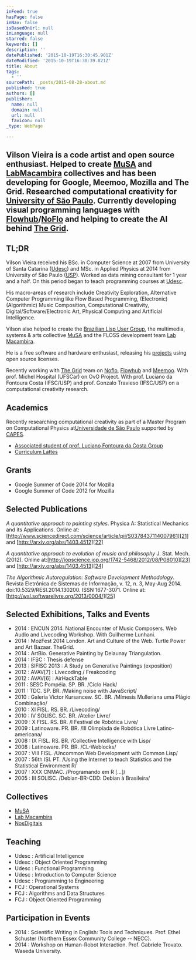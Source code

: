 ```yaml
---
inFeed: true
hasPage: false
inNav: false
isBasedOnUrl: null
inLanguage: null
starred: false
keywords: []
description: ''
datePublished: '2015-10-19T16:30:45.901Z'
dateModified: '2015-10-19T16:30:39.821Z'
title: About
tags:
  - ''
sourcePath: _posts/2015-08-28-about.md
published: true
authors: []
publisher:
  name: null
  domain: null
  url: null
  favicon: null
_type: WebPage

---
```

## **Vilson Vieira** is a code artist and open source enthusiast. Helped to create [MuSA][0] and [LabMacambira][1] collectives and has been developing for Google, Meemoo, Mozilla and The Grid. Researched computational creativity for [University of São Paulo][2]. Currently developing visual programming languages with [Flowhub][3]/[NoFlo][4] and helping to create the AI behind [The Grid][5].

## TL;DR

Vilson Vieira received his BSc. in Computer Science at 2007 from University of Santa Catarina ([Udesc][6]) and MSc. in Applied Physics at 2014 from University of São Paulo ([USP][7]). Worked as data mining consultant for 1 year and a half. On this period began to teach programming courses at [Udesc][8].

His macro-areas of research include Creativity Exploration, Alternative Computer Programming like Flow Based Programming, (Electronic) (Algorithmic) Music Composition, Computational Creativity, Digital/Software/Electronic Art, Physical Computing and Artificial Intelligence.

Vilson also helped to create the [Brazilian Lisp User Group][9], the multimedia, systems & arts collective [MuSA][10] and the FLOSS development team [Lab Macambira][11].

He is a free software and hardware enthusiast, releasing his [projects][12] using open source licenses.

Recently working with [The Grid][13] team on [Noflo][14], [Flowhub][15] and [Meemoo][16]. With prof. Michel Hospital (UFSCar) on OvO Project. With prof. Luciano da Fontoura Costa (IFSC/USP) and prof. Gonzalo Travieso (IFSC/USP) on a computational creativity research.

## Academics

Recently researching computational creativity as part of a Master Program on Computational Physics at[Universidade de São Paulo][17] supported by [CAPES][18].

* [Associated student of prof. Luciano Fontoura da Costa Group][19]
* [Curriculum Lattes][20]

## Grants

* Google Summer of Code 2014 for Mozilla
* Google Summer of Code 2012 for Mozilla

## Selected Publications

_A quantitative approach to painting styles_. Physica A: Statistical Mechanics and its Applications. Online at:[http://www.sciencedirect.com/science/article/pii/S0378437114007961][21] and [http://arxiv.org/abs/1403.4512][22]

_A quantitative approach to evolution of music and philosophy_ J. Stat. Mech. (2012). Online at:[http://iopscience.iop.org/1742-5468/2012/08/P08010][23] and [http://arxiv.org/abs/1403.4513][24]

_The Algorithmic Autoregulation: Software Development Methodology_. Revista Eletrônica de Sistemas de Informação, v. 12, n. 3, May-Aug 2014\. doi:10.5329/RESI.2014.130200\. ISSN 1677-3071\. Online at:[http://wsl.softwarelivre.org/2013/0004/][25]

## Selected Exhibitions, Talks and Events

* 2014 : ENCUN 2014\. National Encounter of Music Composers. Web Audio and Livecoding Workshop. With Guilherme Lunhani.
* 2014 : MozFest 2014 London. Art and Culture of the Web. Turtle Power and Art Bazaar. TheGrid.
* 2014 : ArtBio. Generative Painting by Delaunay Triangulation.
* 2014 : IFSC : Thesis defense
* 2013 : SIFISC 2013 : A Study on Generative Paintings (exposition)
* 2012 : AVAV\[7\] : Livecoding / Freakcoding
* 2012 : AVAV\[6\] : AirHackTable
* 2011 : SESC Pompéia. SP. BR. /Ciclo Hack/
* 2011 : TDC. SP. BR. /Making noise with JavaScript/
* 2010 : Galeria Victor Kursancew. SC. BR. /Mímesis Mulleriana uma Plágio Combinação/
* 2010 : XI FISL. RS. BR. /Livecoding/
* 2010 : IV SOLISC. SC. BR. /Atelier Livre/
* 2009 : X FISL. RS. BR. /I Festival de Robótica Livre/
* 2009 : Latinoware. PR. BR. /III Olimpíada de Robótica Livre Latino-americana/
* 2008 : IX FISL. RS. BR. /Collective Intelligence with Lisp/
* 2008 : Latinoware. PR. BR. /CL-Weblocks/
* 2007 : VIII FISL. /Uncommon Web Development with Common Lisp/
* 2007 : 56th ISI. PT. /Using the Internet to teach Statistics and the Statistical Environment R/
* 2007 : XXX CNMAC. /Programando em R \[...\]/
* 2005 : III SOLISC. /Debian-BR-CDD: Debian à Brasileira/

## Collectives

* [MuSA][10]
* [Lab Macambira][11]
* [NosDigitais][26]

## Teaching

* Udesc : Artificial Intelligence
* Udesc : Object Oriented Programming
* Udesc : Functional Programming
* Udesc : Introduction to Computer Science
* Udesc : Programming to Engineering
* FCJ : Operational Systems
* FCJ : Algorithms and Data Structures
* FCJ : Object Oriented Programming

## Participation in Events

* 2014 : Scientific Writing in English: Tools and Techniques. Prof. Ethel Schuster (Northern Essex Community College -- NECC).
* 2014 : Workshop on Human-Robot Interaction. Prof. Gabriele Trovato. Waseda University.

[0]: http://musa.cc/
[1]: http://labmacambira.sf.net/
[2]: http://ifsc.usp.br/
[3]: http://flowhub.io/
[4]: http://noflojs.org/
[5]: http://thegrid.io/
[6]: http://www.udesc.br/
[7]: https://web.archive.org/web/20150202175756/http://www.usp.br/
[8]: https://web.archive.org/web/20150202175756/http://www.udesc.br/
[9]: https://web.archive.org/web/20150202175756/http://lisp-br.org/
[10]: https://web.archive.org/web/20150202175756/http://musa.cc/
[11]: https://web.archive.org/web/20150202175756/http://labmacambira.sf.net/
[12]: https://web.archive.org/web/20150202175756/http://github.com/automata
[13]: https://web.archive.org/web/20150202175756/http://thegrid.io/
[14]: https://web.archive.org/web/20150202175756/http://noflojs.org/
[15]: https://web.archive.org/web/20150202175756/http://flowhub.io/
[16]: https://web.archive.org/web/20150202175756/http://meemoo.org/
[17]: https://web.archive.org/web/20150202175756/http://www.ifsc.usp.br/
[18]: https://web.archive.org/web/20150202175756/http://capes.gov.br/
[19]: https://web.archive.org/web/20150202175756/http://cyvision.ifsc.usp.br/cyvision/home.php?page=PEOPLE&subpage=MEMBERS&profile=vilsonvieira
[20]: https://web.archive.org/web/20150202175756/http://lattes.cnpq.br/4824056327068155
[21]: https://web.archive.org/web/20150202175756/http://www.sciencedirect.com/science/article/pii/S0378437114007961
[22]: https://web.archive.org/web/20150202175756/http://arxiv.org/abs/1403.4512
[23]: https://web.archive.org/web/20150202175756/http://iopscience.iop.org/1742-5468/2012/08/P08010
[24]: https://web.archive.org/web/20150202175756/http://arxiv.org/abs/1403.4513
[25]: https://web.archive.org/web/20150202175756/http://wsl.softwarelivre.org/2013/0004/
[26]: https://web.archive.org/web/20150202175756/http://nosdigitais.teia.org.br/